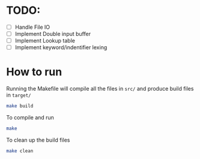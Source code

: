 # TODO:

- [ ] Handle File IO
- [ ] Implement Double input buffer
- [ ] Implement Lookup table
- [ ] Implement keyword/indentifier lexing

# How to run

Running the Makefile will compile all the files in `src/` and produce build files in `target/`

```bash
make build
```

To compile and run
```bash
make
```

To clean up the build files
```bash
make clean
```
